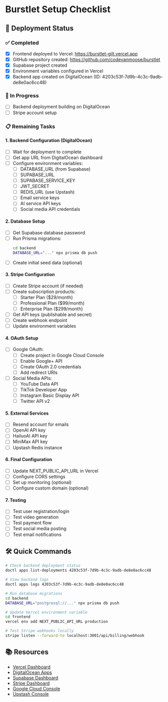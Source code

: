 # Burstlet Setup Checklist

## 🚀 Deployment Status

### ✅ Completed
- [x] Frontend deployed to Vercel: https://burstlet-gilt.vercel.app
- [x] GitHub repository created: https://github.com/codevanmoose/burstlet
- [x] Supabase project created
- [x] Environment variables configured in Vercel
- [x] Backend app created on DigitalOcean (ID: 4203c53f-7d9b-4c3c-9adb-de8e0ac6cc48)

### 🔄 In Progress
- [ ] Backend deployment building on DigitalOcean
- [ ] Stripe account setup

### 📋 Remaining Tasks

#### 1. Backend Configuration (DigitalOcean)
- [ ] Wait for deployment to complete
- [ ] Get app URL from DigitalOcean dashboard
- [ ] Configure environment variables:
  - [ ] DATABASE_URL (from Supabase)
  - [ ] SUPABASE_URL
  - [ ] SUPABASE_SERVICE_KEY
  - [ ] JWT_SECRET
  - [ ] REDIS_URL (use Upstash)
  - [ ] Email service keys
  - [ ] AI service API keys
  - [ ] Social media API credentials

#### 2. Database Setup
- [ ] Get Supabase database password
- [ ] Run Prisma migrations:
  ```bash
  cd backend
  DATABASE_URL="..." npx prisma db push
  ```
- [ ] Create initial seed data (optional)

#### 3. Stripe Configuration
- [ ] Create Stripe account (if needed)
- [ ] Create subscription products:
  - [ ] Starter Plan ($29/month)
  - [ ] Professional Plan ($99/month)
  - [ ] Enterprise Plan ($299/month)
- [ ] Get API keys (publishable and secret)
- [ ] Create webhook endpoint
- [ ] Update environment variables

#### 4. OAuth Setup
- [ ] Google OAuth:
  - [ ] Create project in Google Cloud Console
  - [ ] Enable Google+ API
  - [ ] Create OAuth 2.0 credentials
  - [ ] Add redirect URIs
- [ ] Social Media APIs:
  - [ ] YouTube Data API
  - [ ] TikTok Developer App
  - [ ] Instagram Basic Display API
  - [ ] Twitter API v2

#### 5. External Services
- [ ] Resend account for emails
- [ ] OpenAI API key
- [ ] HailuoAI API key
- [ ] MiniMax API key
- [ ] Upstash Redis instance

#### 6. Final Configuration
- [ ] Update NEXT_PUBLIC_API_URL in Vercel
- [ ] Configure CORS settings
- [ ] Set up monitoring (optional)
- [ ] Configure custom domain (optional)

#### 7. Testing
- [ ] Test user registration/login
- [ ] Test video generation
- [ ] Test payment flow
- [ ] Test social media posting
- [ ] Test email notifications

## 🛠️ Quick Commands

```bash
# Check backend deployment status
doctl apps list-deployments 4203c53f-7d9b-4c3c-9adb-de8e0ac6cc48

# View backend logs
doctl apps logs 4203c53f-7d9b-4c3c-9adb-de8e0ac6cc48

# Run database migrations
cd backend
DATABASE_URL="postgresql://..." npx prisma db push

# Update Vercel environment variable
cd frontend
vercel env add NEXT_PUBLIC_API_URL production

# Test Stripe webhooks locally
stripe listen --forward-to localhost:3001/api/billing/webhook
```

## 📚 Resources
- [Vercel Dashboard](https://vercel.com/dashboard)
- [DigitalOcean Apps](https://cloud.digitalocean.com/apps)
- [Supabase Dashboard](https://supabase.com/dashboard)
- [Stripe Dashboard](https://dashboard.stripe.com)
- [Google Cloud Console](https://console.cloud.google.com)
- [Upstash Console](https://console.upstash.com)